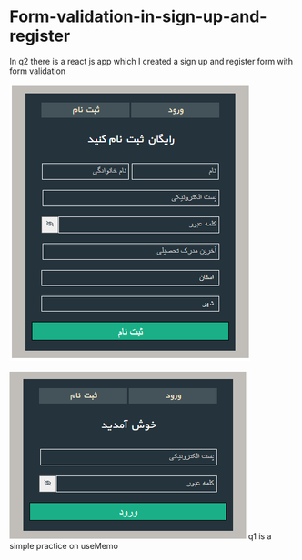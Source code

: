 # Form-validation-in-sign-up-and-register
In q2 there is a react js app which I created a sign up and register form 
with form validation 



![](register.png)

![](login.png)
q1 is a simple practice on useMemo
